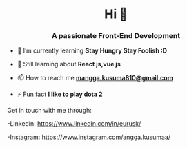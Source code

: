 <h1 align="center">Hi 👋</h1>
<h3 align="center">A passionate Front-End Development</h3>



- 🌱 I’m currently learning **Stay Hungry Stay Foolish :D**

- 💬 Still learning about **React js,vue js**

- 📫 How to reach me **mangga.kusuma810@gmail.com**

- ⚡ Fun fact **I like to play dota 2**

Get in touch with me through:

-Linkedin: https://www.linkedin.com/in/eurusk/

-Instagram: https://www.instagram.com/angga.kusumaa/

